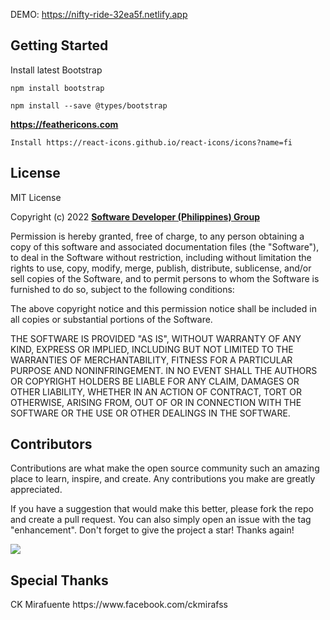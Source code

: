 DEMO: https://nifty-ride-32ea5f.netlify.app

<h2>Getting Started</h2>

Install latest Bootstrap

```
npm install bootstrap
```

```
npm install --save @types/bootstrap
```

**https://feathericons.com**

```
Install https://react-icons.github.io/react-icons/icons?name=fi
```

<h2>License</h2>

MIT License

Copyright (c) 2022 <a href="https://www.facebook.com/groups/software.dev.ph"><strong>Software Developer (Philippines) Group</strong></a>

Permission is hereby granted, free of charge, to any person obtaining a copy
of this software and associated documentation files (the "Software"), to deal
in the Software without restriction, including without limitation the rights
to use, copy, modify, merge, publish, distribute, sublicense, and/or sell
copies of the Software, and to permit persons to whom the Software is
furnished to do so, subject to the following conditions:

The above copyright notice and this permission notice shall be included in all
copies or substantial portions of the Software.

THE SOFTWARE IS PROVIDED "AS IS", WITHOUT WARRANTY OF ANY KIND, EXPRESS OR
IMPLIED, INCLUDING BUT NOT LIMITED TO THE WARRANTIES OF MERCHANTABILITY,
FITNESS FOR A PARTICULAR PURPOSE AND NONINFRINGEMENT. IN NO EVENT SHALL THE
AUTHORS OR COPYRIGHT HOLDERS BE LIABLE FOR ANY CLAIM, DAMAGES OR OTHER
LIABILITY, WHETHER IN AN ACTION OF CONTRACT, TORT OR OTHERWISE, ARISING FROM,
OUT OF OR IN CONNECTION WITH THE SOFTWARE OR THE USE OR OTHER DEALINGS IN THE
SOFTWARE.

<h2>Contributors</h2>
Contributions are what make the open source community such an amazing place to learn, inspire, and create. Any contributions you make are greatly appreciated.

If you have a suggestion that would make this better, please fork the repo and create a pull request. You can also simply open an issue with the tag "enhancement". Don't forget to give the project a star! Thanks again!

<a href="https://github.com/erwinagpasa/multidash/graphs/contributors">
  <img src="https://contrib.rocks/image?repo=erwinagpasa/multidash" />
</a>

<h2>Special Thanks</h2>
CK Mirafuente https://www.facebook.com/ckmirafss
